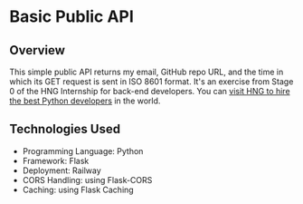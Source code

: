 # Basic Public API

## Overview
This simple public API returns my email, GitHub repo URL, and the time in which its GET request is sent in ISO 8601 format. It's an exercise from Stage 0 of the HNG Internship for back-end developers. You can [visit HNG to hire the best Python developers](https://hng.tech/hire/python-developers) in the world.

## Technologies Used
- Programming Language: Python
- Framework: Flask
- Deployment: Railway
- CORS Handling: using Flask-CORS
- Caching: using Flask Caching
